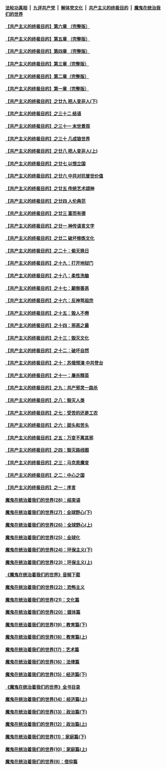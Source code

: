####  [法轮功真相](../../../../basic/blob/master/README.md?t=09191152) &nbsp;|&nbsp; [九评共产党](../../../../9ping.md/blob/master/README.md?t=09191152) &nbsp;|&nbsp; [解体党文化](../../../../jtdwh.md/blob/master/README.md?t=09191152)  &nbsp;|&nbsp; [共产主义的终极目的](../../../../gczydzjmd.md/blob/master/README.md?t=09191152) &nbsp;|&nbsp; [魔鬼在统治我们的世界](../../../../mgztzwmdsj.md/blob/master/README.md?t=09191152) 

#### [【共产主义的终极目的】第六章 （完整版）](../pages/nsc422/n11428913.md?t=09191152) 

#### [【共产主义的终极目的】第五章 （完整版）](../pages/nsc422/n11428912.md?t=09191152) 

#### [【共产主义的终极目的】第四章 （完整版）](../pages/nsc422/n11428907.md?t=09191152) 

#### [【共产主义的终极目的】第三章（完整版）](../pages/nsc422/n11428848.md?t=09191152) 

#### [【共产主义的终极目的】第二章（完整版）](../pages/nsc422/n11428831.md?t=09191152) 

#### [【共产主义的终极目的】第一章（完整版）](../pages/nsc422/n11417651.md?t=09191152) 

#### [【共产主义的终极目的】之廿九 把人变非人(下)](../pages/nsc422/n11344140.md?t=09191152) 

#### [【共产主义的终极目的】之三十二 结语](../pages/nsc422/n11360535.md?t=09191152) 

#### [【共产主义的终极目的】之三十一 末世景观](../pages/nsc422/n11351129.md?t=09191152) 

#### [【共产主义的终极目的】之三十 几成狼世界](../pages/nsc422/n11348280.md?t=09191152) 

#### [【共产主义的终极目的】之廿八 把人变非人(上)](../pages/nsc422/n11340492.md?t=09191152) 

#### [【共产主义的终极目的】之廿七 以恨立国](../pages/nsc422/n11336944.md?t=09191152) 

#### [【共产主义的终极目的】之廿六 中共对抗普世价值](../pages/nsc422/n11324785.md?t=09191152) 

#### [【共产主义的终极目的】之廿五 传统艺术颂神](../pages/nsc422/n11296396.md?t=09191152) 

#### [【共产主义的终极目的】之廿四 人伦典范](../pages/nsc422/n11296397.md?t=09191152) 

#### [【共产主义的终极目的】之廿三 富而有德](../pages/nsc422/n11283598.md?t=09191152) 

#### [【共产主义的终极目的】之廿一 神传语言文字](../pages/nsc422/n11263265.md?t=09191152) 

#### [【共产主义的终极目的】之廿二 破坏修炼文化](../pages/nsc422/n11245728.md?t=09191152) 

#### [【共产主义的终极目的】之二十：偷天换日](../pages/nsc422/n11238846.md?t=09191152) 

#### [【共产主义的终极目的】之十九：打开地狱门](../pages/nsc422/n11206376.md?t=09191152) 

#### [【共产主义的终极目的】之十八：柔性洗脑](../pages/nsc422/n11199994.md?t=09191152) 

#### [【共产主义的终极目的】之十七：颠倒善恶](../pages/nsc422/n11179782.md?t=09191152) 

#### [【共产主义的终极目的】之十六：反神骂祖宗](../pages/nsc422/n11166798.md?t=09191152) 

#### [【共产主义的终极目的】之十五：毁人不倦](../pages/nsc422/n11166792.md?t=09191152) 

#### [【共产主义的终极目的】之十四：邪恶之最](../pages/nsc422/n11150249.md?t=09191152) 

#### [【共产主义的终极目的】之十三：毁灭文化](../pages/nsc422/n11135227.md?t=09191152) 

#### [【共产主义的终极目的】之十二：破坏自然](../pages/nsc422/n11135214.md?t=09191152) 

#### [【共产主义的终极目的】之十：苏俄预演 中共登台](../pages/nsc422/n11118424.md?t=09191152) 

#### [【共产主义的终极目的】之十一：屠杀精英](../pages/nsc422/n11118442.md?t=09191152) 

#### [【共产主义的终极目的】之九：共产邪灵一路杀](../pages/nsc422/n11114139.md?t=09191152) 

#### [【共产主义的终极目的】之八：毁灭人类](../pages/nsc422/n11108503.md?t=09191152) 

#### [【共产主义的终极目的】之七：受苦的还是工农](../pages/nsc422/n11101809.md?t=09191152) 

#### [【共产主义的终极目的】之六：甜头和苦头](../pages/nsc422/n11096971.md?t=09191152) 

#### [【共产主义的终极目的】之五：万变不离其邪](../pages/nsc422/n11091285.md?t=09191152) 

#### [【共产主义的终极目的】之四：毁灭路线图](../pages/nsc422/n11086284.md?t=09191152) 

#### [【共产主义的终极目的】之三：马克思魔变](../pages/nsc422/n11061941.md?t=09191152) 

#### [【共产主义的终极目的】之二：中心之国](../pages/nsc422/n11047728.md?t=09191152) 

#### [【共产主义的终极目的】之一：序言](../pages/nsc422/n11086077.md?t=09191152) 

#### [魔鬼在统治着我们的世界(28)：结束语](../pages/nsc422/n10936246.md?t=09191152) 

#### [魔鬼在统治着我们的世界(27)：全球野心(下)](../pages/nsc422/n10928319.md?t=09191152) 

#### [魔鬼在统治着我们的世界(26)：全球野心(上)](../pages/nsc422/n10900318.md?t=09191152) 

#### [魔鬼在统治着我们的世界(25)：全球化](../pages/nsc422/n10788205.md?t=09191152) 

#### [魔鬼在统治着我们的世界(24)：环保主义(下)](../pages/nsc422/n10695307.md?t=09191152) 

#### [魔鬼在统治着我们的世界(23)：环保主义(上)](../pages/nsc422/n10688613.md?t=09191152) 

#### [《魔鬼在统治着我们的世界》音频下载](../pages/nsc422/n10635553.md?t=09191152) 

#### [魔鬼在统治着我们的世界(22)：恐怖主义](../pages/nsc422/n10614727.md?t=09191152) 

#### [魔鬼在统治着我们的世界(21)：文化篇](../pages/nsc422/n10597706.md?t=09191152) 

#### [魔鬼在统治着我们的世界(20)：媒体篇](../pages/nsc422/n10586579.md?t=09191152) 

#### [魔鬼在统治着我们的世界(19)：教育篇(下)](../pages/nsc422/n10564808.md?t=09191152) 

#### [魔鬼在统治着我们的世界(18)：教育篇(上)](../pages/nsc422/n10526970.md?t=09191152) 

#### [魔鬼在统治着我们的世界(17)：艺术篇](../pages/nsc422/n10499093.md?t=09191152) 

#### [魔鬼在统治着我们的世界(16)：法律篇](../pages/nsc422/n10485969.md?t=09191152) 

#### [魔鬼在统治着我们的世界(15)：经济篇(下)](../pages/nsc422/n10469975.md?t=09191152) 

#### [《魔鬼在统治着我们的世界》全书目录](../pages/nsc422/n10464261.md?t=09191152) 

#### [魔鬼在统治着我们的世界(14)：经济篇(上)](../pages/nsc422/n10457370.md?t=09191152) 

#### [魔鬼在统治着我们的世界(13)：政治篇(下)](../pages/nsc422/n10448270.md?t=09191152) 

#### [魔鬼在统治着我们的世界(12)：政治篇(上)](../pages/nsc422/n10444576.md?t=09191152) 

#### [魔鬼在统治着我们的世界(11)：家庭篇(下)](../pages/nsc422/n10440961.md?t=09191152) 

#### [魔鬼在统治着我们的世界(10)：家庭篇(上)](../pages/nsc422/n10435448.md?t=09191152) 

#### [魔鬼在统治着我们的世界(9)：信仰篇](../pages/nsc422/n10432159.md?t=09191152) 

